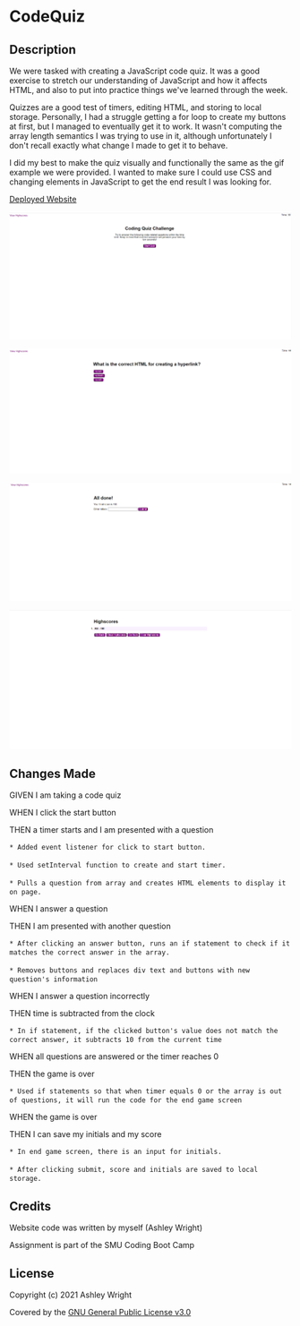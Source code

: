 # CodeQuiz

## Description

We were tasked with creating a JavaScript code quiz. It was a good exercise to stretch our understanding of JavaScript and how it affects HTML, and also to put into practice things we've learned through the week.

Quizzes are a good test of timers, editing HTML, and storing to local storage. Personally, I had a struggle getting a for loop to create my buttons at first, but I managed to eventually get it to work. It wasn't computing the array length semantics I was trying to use in it, although unfortunately I don't recall exactly what change I made to get it to behave.

I did my best to make the quiz visually and functionally the same as the gif example we were provided. I wanted to make sure I could use CSS and changing elements in JavaScript to get the end result I was looking for.

[Deployed Website](https://ashleyaggie.github.io/CodeQuiz/)

![Starting Screen](Assets/images/startScreen.png)

![During the Quiz](Assets/images/midQuiz.png)

![Final Score Screen](Assets/images/finalScore.png)

![Highscores Board](Assets/images/highscores.png)

## Changes Made

GIVEN I am taking a code quiz

WHEN I click the start button

THEN a timer starts and I am presented with a question

    * Added event listener for click to start button.

    * Used setInterval function to create and start timer.

    * Pulls a question from array and creates HTML elements to display it on page.

WHEN I answer a question

THEN I am presented with another question

    * After clicking an answer button, runs an if statement to check if it matches the correct answer in the array.

    * Removes buttons and replaces div text and buttons with new question's information

WHEN I answer a question incorrectly

THEN time is subtracted from the clock

    * In if statement, if the clicked button's value does not match the correct answer, it subtracts 10 from the current time

WHEN all questions are answered or the timer reaches 0

THEN the game is over

    * Used if statements so that when timer equals 0 or the array is out of questions, it will run the code for the end game screen

WHEN the game is over

THEN I can save my initials and my score

    * In end game screen, there is an input for initials.

    * After clicking submit, score and initials are saved to local storage.

## Credits

Website code was written by myself (Ashley Wright)

Assignment is part of the SMU Coding Boot Camp

## License

Copyright (c) 2021 Ashley Wright

Covered by the [GNU General Public License v3.0](https://choosealicense.com/licenses/gpl-3.0/)